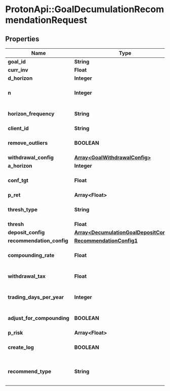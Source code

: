 # ProtonApi::GoalDecumulationRecommendationRequest

## Properties
Name | Type | Description | Notes
------------ | ------------- | ------------- | -------------
**goal_id** | **String** |  | [optional] 
**curr_inv** | **Float** |  | [optional] 
**d_horizon** | **Integer** |  | [optional] 
**n** | **Integer** |  | [optional] [default to 1000]
**horizon_frequency** | **String** |  | [optional] [default to &#39;year&#39;]
**client_id** | **String** |  | [optional] 
**remove_outliers** | **BOOLEAN** |  | [optional] [default to true]
**withdrawal_config** | [**Array&lt;GoalWithdrawalConfig&gt;**](GoalWithdrawalConfig.md) |  | [optional] 
**a_horizon** | **Integer** |  | [optional] 
**conf_tgt** | **Float** |  | [optional] [default to 0.9]
**p_ret** | **Array&lt;Float&gt;** |  | 
**thresh_type** | **String** |  | [optional] [default to &#39;perc&#39;]
**thresh** | **Float** |  | [optional] 
**deposit_config** | [**Array&lt;DecumulationGoalDepositConfig&gt;**](DecumulationGoalDepositConfig.md) |  | [optional] 
**recommendation_config** | [**RecommendationConfig1**](RecommendationConfig1.md) |  | [optional] 
**compounding_rate** | **Float** |  | [optional] [default to 0.0]
**withdrawal_tax** | **Float** |  | [optional] [default to 0.0]
**trading_days_per_year** | **Integer** |  | [optional] [default to 252]
**adjust_for_compounding** | **BOOLEAN** |  | [optional] [default to false]
**p_risk** | **Array&lt;Float&gt;** |  | 
**create_log** | **BOOLEAN** |  | [optional] [default to false]
**recommend_type** | **String** |  | [optional] [default to &#39;horizon&#39;]


